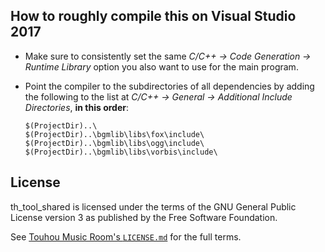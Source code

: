 ## How to roughly compile this on Visual Studio 2017

* Make sure to consistently set the same *C/C++ → Code Generation → Runtime
  Library* option you also want to use for the main program.

* Point the compiler to the subdirectories of all dependencies by adding the
  following to the list at *C/C++ → General → Additional Include Directories*,
  **in this order**:

  ```
  $(ProjectDir)..\
  $(ProjectDir)..\bgmlib\libs\fox\include\
  $(ProjectDir)..\bgmlib\libs\ogg\include\
  $(ProjectDir)..\bgmlib\libs\vorbis\include\
  ```

## License

th_tool_shared is licensed under the terms of the GNU General Public License version 3 as published by the Free Software Foundation.

See [Touhou Music Room's `LICENSE.md`](https://github.com/DTM9025/musicroom/blob/master/LICENSE.md) for the full terms.
